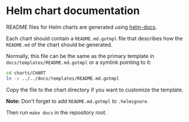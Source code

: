 # Helm chart documentation

README files for Helm charts are generated using [helm-docs](https://github.com/norwoodj/helm-docs).

Each chart should contain a `README.md.gotmpl` file that describes how
the `README.md` of the chart should be generated.

Normally, this file can be the same as the primary template in `docs/templates/README.md.gotmpl` or a symlink pointing to it:

```bash
cd charts/CHART
ln -s ../../docs/templates/README.md.gotmpl
```

Copy the file to the chart directory if you want to customize the template.

**Note:** Don't forget to add `README.md.gotmpl` to `.helmignore`.

Then run `make docs` in the repository root.
